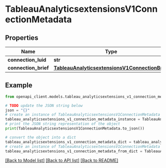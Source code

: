 # TableauAnalyticsextensionsV1ConnectionMetadata


## Properties

Name | Type | Description | Notes
------------ | ------------- | ------------- | -------------
**connection_luid** | **str** |  | [optional] 
**connection_brief** | [**TableauAnalyticsextensionsV1ConnectionBrief**](TableauAnalyticsextensionsV1ConnectionBrief.md) |  | [optional] 

## Example

```python
from openapi_client.models.tableau_analyticsextensions_v1_connection_metadata import TableauAnalyticsextensionsV1ConnectionMetadata

# TODO update the JSON string below
json = "{}"
# create an instance of TableauAnalyticsextensionsV1ConnectionMetadata from a JSON string
tableau_analyticsextensions_v1_connection_metadata_instance = TableauAnalyticsextensionsV1ConnectionMetadata.from_json(json)
# print the JSON string representation of the object
print(TableauAnalyticsextensionsV1ConnectionMetadata.to_json())

# convert the object into a dict
tableau_analyticsextensions_v1_connection_metadata_dict = tableau_analyticsextensions_v1_connection_metadata_instance.to_dict()
# create an instance of TableauAnalyticsextensionsV1ConnectionMetadata from a dict
tableau_analyticsextensions_v1_connection_metadata_from_dict = TableauAnalyticsextensionsV1ConnectionMetadata.from_dict(tableau_analyticsextensions_v1_connection_metadata_dict)
```
[[Back to Model list]](../README.md#documentation-for-models) [[Back to API list]](../README.md#documentation-for-api-endpoints) [[Back to README]](../README.md)


